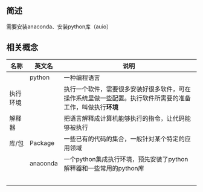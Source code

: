 ## 简述

需要安装anaconda、安装python库（auio）

## 相关概念

| 名称     | 英文名   | 说明                                                         |
| -------- | -------- | ------------------------------------------------------------ |
|          | python   | 一种编程语言                                                 |
| 执行环境 |          | 执行一个软件，需要很多安装好很多软件，可在操作系统里做一些配置。执行软件所需要的准备工作，叫做执行**环境** |
| 解释器   |          | 把语言解释成计算机能够执行的指令，让代码能够被执行           |
| 库/包    | Package  | 一些已有的代码的集合，一般针对某个特定的应用领域             |
|          | anaconda | 一个python集成执行环境，预先安装了python解释器和一些常用的python库 |
|          |          |                                                              |
|          |          |                                                              |
|          |          |                                                              |
|          |          |                                                              |
|          |          |                                                              |

